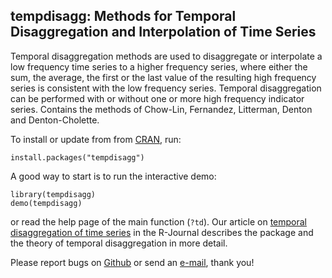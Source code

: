 tempdisagg: Methods for Temporal Disaggregation and Interpolation of Time Series
--------------------------------------------------------------------------------

Temporal disaggregation methods are used to disaggregate or interpolate a low frequency time series to a higher frequency series, where either the sum, the average, the first or the last value of the resulting high frequency series is consistent with the low frequency series. Temporal disaggregation can be performed with or without one or more high frequency indicator series. Contains the methods of Chow-Lin, Fernandez, Litterman, Denton and Denton-Cholette. 

To install or update from from [CRAN][package], run:

    install.packages("tempdisagg")

A good way to start is to run the interactive demo:

    library(tempdisagg)
    demo(tempdisagg)
    
or read the help page of the main function (`?td`). Our article on 
[temporal disaggregation of time series][article] in the R-Journal describes
the package and the theory of temporal disaggregation in more detail.

Please report bugs on [Github][github] or send an [e-mail](mailto:christoph.sax@gmail.com), thank you!

[package]: http://cran.r-project.org/web/packages/tempdisagg
[article]: http://journal.r-project.org/archive/2013-2/sax-steiner.pdf
[github]: https://github.com/christophsax/tempdisagg
